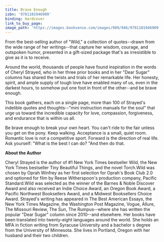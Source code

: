 ```yaml
---
title: Brave Enough
isbn: '9781101946909'
binding: Hardcover
link_to_buy_page:
image_path: 'https://images.booksense.com/images/909/946/9781101946909.jpg'
---
```


From the best-selling author of "Wild," a collection of quotes--drawn from the wide range of her writings--that capture her wisdom, courage, and outspoken humor, presented in a gift-sized package that's as irresistible to give as it is to receive.&nbsp;

Around the world, thousands of people have found inspiration in the words of Cheryl Strayed, who in her three prior books and in her "Dear Sugar" columns has shared the twists and trials of her remarkable life. Her honesty, spirit, and ample supply of tough love have enabled many of us, even in the darkest hours, to somehow put one foot in front of the other--and be brave enough.

This book gathers, each on a single page, more than 100 of Strayed's indelible quotes and thoughts--"mini instruction manuals for the soul" that urge us toward the incredible capacity for love, compassion, forgiveness, and endurance that is within us all.

Be brave enough to break your own heart.
You can't ride to the fair unless you get on the pony.
Keep walking.
Acceptance is a small, quiet room.
Romantic love is not a competitive sport.
Forward is the direction of real life.
Ask yourself: "What is the best I can do? "And then do that.

**About the Author**

Cheryl Strayed is the author of #1 New York Times bestseller Wild, the New York Times bestseller Tiny Beautiful Things, and the novel Torch.Wild was chosen by Oprah Winfrey as her first selection for Oprah's Book Club 2.0 and optioned for film by Reese Witherspoon's production company, Pacific Standard.Wild was selected as the winner of the Barnes & Noble Discover Award and also received an Indie Choice Award, an Oregon Book Award, a Pacific Northwest Booksellers Award, and a Midwest Booksellers Choice Award. Strayed's writing has appeared in The Best American Essays, the New York Times Magazine, the Washington Post Magazine, Vogue, Allure, The Missouri Review, The Sun, The Rumpus--where she has written the popular "Dear Sugar" column since 2010--and elsewhere. Her books have been translated into twenty-eight languages around the world. She holds an MFA in fiction writing from Syracuse University and a bachelor s degree from the University of Minnesota. She lives in Portland, Oregon with her husband and their two children.